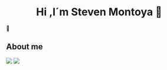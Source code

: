 <div align='center'>
 <h1> Hi ,I´m Steven Montoya 👋</h1>
</div>

🌱<h2>About me</h2>
 <p align="left">
  <img src="https://img.shields.io/badge/Focus-Backend%20Development-dodgerblue" />
  <img src="https://img.shields.io/badge/Languages-English-dodgerblue" />
</p>
